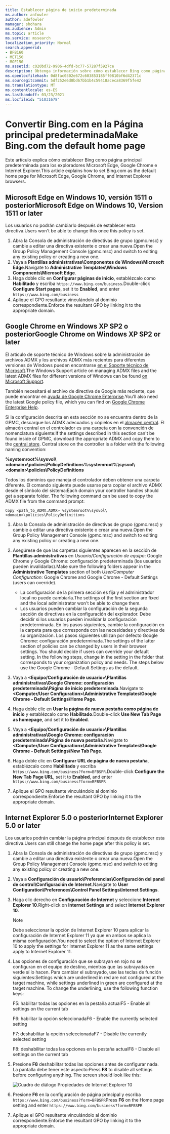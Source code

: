 ```yaml
---
title: Establecer página de inicio predeterminada
ms.author: anfowler
author: adefowler
manager: shohara
ms.audience: Admin
ms.topic: article
ms.service: mssearch
localization_priority: Normal
search.appverid:
- BFB160
- MET150
- MOE150
ms.assetid: c020bd72-9906-4dfd-bc77-57287f5927ce
description: Obtenga información sobre cómo establecer Bing como página principal predeterminada para su empresa con Microsoft Search.
ms.openlocfilehash: 0d8fac0302e672c603853185ff0810bf6d42371c
ms.sourcegitcommit: 5df252e6d0bd67bb1b4c59418aceca8369f5fe42
ms.translationtype: MT
ms.contentlocale: es-ES
ms.lasthandoff: 03/23/2021
ms.locfileid: "51031678"
---
```

# <a name="make-bingcom-the-default-home-page"></a><span data-ttu-id="4c148-103">Convertir Bing.com en la Página principal predeterminada</span><span class="sxs-lookup"><span data-stu-id="4c148-103">Make Bing.com the default home page</span></span>

<span data-ttu-id="4c148-104">Este artículo explica cómo establecer Bing como página principal predeterminada para los exploradores Microsoft Edge, Google Chrome e Internet Explorer.</span><span class="sxs-lookup"><span data-stu-id="4c148-104">This article explains how to set Bing.com as the default home page for Microsoft Edge, Google Chrome, and Internet Explorer browsers.</span></span> 
  
 
## <a name="microsoft-edge-on-windows-10-version-1511-or-later"></a><span data-ttu-id="4c148-105">Microsoft Edge en Windows 10, versión 1511 o posterior</span><span class="sxs-lookup"><span data-stu-id="4c148-105">Microsoft Edge on Windows 10, Version 1511 or later</span></span>

<span data-ttu-id="4c148-106">Los usuarios no podrán cambiarlo después de establecer esta directiva.</span><span class="sxs-lookup"><span data-stu-id="4c148-106">Users won't be able to change this once this policy is set.</span></span> 

1. <span data-ttu-id="4c148-107">Abra la Consola de administración de directivas de grupo (gpmc.msc) y cambie a editar una directiva existente o crear una nueva.</span><span class="sxs-lookup"><span data-stu-id="4c148-107">Open the Group Policy Management Console (gpmc.msc) and switch to editing any existing policy or creating a new one.</span></span> 
1. <span data-ttu-id="4c148-108">Vaya a **Plantillas administrativas\Componentes de Windows\Microsoft Edge**.</span><span class="sxs-lookup"><span data-stu-id="4c148-108">Navigate to **Administrative Templates\Windows Components\Microsoft Edge**.</span></span>    
1. <span data-ttu-id="4c148-109">Haga doble clic en **Configurar páginas de inicio**, establézcalo como **Habilitado** y escriba `https://www.bing.com/business`.</span><span class="sxs-lookup"><span data-stu-id="4c148-109">Double-click **Configure Start pages**, set it to **Enabled**, and enter `https://www.bing.com/business`</span></span>
1.  <span data-ttu-id="4c148-110">Aplique el GPO resultante vinculándolo al dominio correspondiente.</span><span class="sxs-lookup"><span data-stu-id="4c148-110">Enforce the resultant GPO by linking it to the appropriate domain.</span></span>

  
## <a name="google-chrome-on-windows-xp-sp2-or-later"></a><span data-ttu-id="4c148-111">Google Chrome en Windows XP SP2 o posterior</span><span class="sxs-lookup"><span data-stu-id="4c148-111">Google Chrome on Windows XP SP2 or later</span></span>


<span data-ttu-id="4c148-112">El artículo de soporte técnico de Windows sobre la administración de archivos ADMX y los archivos ADMX más recientes para diferentes versiones de Windows pueden encontrarse [en el Soporte técnico de Microsoft](https://support.microsoft.com/help/3087759/how-to-create-and-manage-the-central-store-for-group-policy-administra).</span><span class="sxs-lookup"><span data-stu-id="4c148-112">The Windows Support article on managing ADMX files and the latest ADMX files for different versions of Windows can be found [on Microsoft Support](https://support.microsoft.com/help/3087759/how-to-create-and-manage-the-central-store-for-group-policy-administra).</span></span>

<span data-ttu-id="4c148-113">También necesitará el archivo de directiva de Google más reciente, que puede encontrar en [ayuda de Google Chrome Enterprise](https://support.google.com/chrome/a/answer/187202).</span><span class="sxs-lookup"><span data-stu-id="4c148-113">You'll also need the latest Google policy file, which you can find on [Google Chrome Enterprise Help](https://support.google.com/chrome/a/answer/187202).</span></span>
  
<span data-ttu-id="4c148-p101">Si la configuración descrita en esta sección no se encuentra dentro de la GPMC, descargue los ADMX adecuados y cópielos en el [almacén central](/previous-versions/windows/it-pro/windows-vista/cc748955%28v%3dws.10%29). El almacén central en el controlador es una carpeta con la convención de nomenclatura siguiente:</span><span class="sxs-lookup"><span data-stu-id="4c148-p101">If the settings described in this section can't be found inside of GPMC, download the appropriate ADMX and copy them to the [central store](/previous-versions/windows/it-pro/windows-vista/cc748955%28v%3dws.10%29). Central store on the controller is a folder with the following naming convention:</span></span>
  
 <span data-ttu-id="4c148-116">**%systemroot%\sysvol\\<domain\>\policies\PolicyDefinitions**</span><span class="sxs-lookup"><span data-stu-id="4c148-116">**%systemroot%\sysvol\\<domain\>\policies\PolicyDefinitions**</span></span>
  
<span data-ttu-id="4c148-p102">Todos los dominios que maneja el controlador deben obtener una carpeta diferente. El comando siguiente puede usarse para copiar el archivo ADMX desde el símbolo del sistema:</span><span class="sxs-lookup"><span data-stu-id="4c148-p102">Each domain your controller handles should get a separate folder. The following command can be used to copy the ADMX file from the command prompt:</span></span>
  
 `Copy <path_to_ADMX.ADMX> %systemroot%\sysvol\<domain>\policies\PolicyDefinitions`
  
1. <span data-ttu-id="4c148-119">Abra la Consola de administración de directivas de grupo (gpmc.msc) y cambie a editar una directiva existente o crear una nueva.</span><span class="sxs-lookup"><span data-stu-id="4c148-119">Open the Group Policy Management Console (gpmc.msc) and switch to editing any existing policy or creating a new one.</span></span>
1. <span data-ttu-id="4c148-120">Asegúrese de que las carpetas siguientes aparecen en la sección de **Plantillas administrativas** en *Usuario/Configuración de equipo*: Google Chrome y Google Chrome: configuración predeterminada (los usuarios pueden invalidarlas).</span><span class="sxs-lookup"><span data-stu-id="4c148-120">Make sure the following folders appear in the **Administrative Templates** section of both *User/Computer Configuration*: Google Chrome and Google Chrome - Default Settings (users can override).</span></span>
   - <span data-ttu-id="4c148-121">La configuración de la primera sección es fija y el administrador local no puede cambiarla.</span><span class="sxs-lookup"><span data-stu-id="4c148-121">The settings of the first section are fixed and the local administrator won't be able to change them.</span></span>
   - <span data-ttu-id="4c148-p103">Los usuarios pueden cambiar la configuración de la segunda sección de directivas en la configuración del explorador. Debe decidir si los usuarios pueden invalidar la configuración predeterminada. En los pasos siguientes, cambie la configuración en la carpeta para que corresponda con las necesidades y directivas de su organización. Los pasos siguientes utilizan por defecto Google Chrome: configuración predeterminada.</span><span class="sxs-lookup"><span data-stu-id="4c148-p103">The settings of the latter section of policies can be changed by users in their browser settings. You should decide if users can override your default setting. In the following steps, change in the setting in the folder that corresponds to your organization policy and needs. The steps below use the Google Chrome - Default Settings as the default.</span></span>

1. <span data-ttu-id="4c148-126">Vaya a **&lt;Equipo/Configuración de usuario&gt;\Plantillas administrativas\Google Chrome: configuración predeterminada\Página de inicio predeterminada**.</span><span class="sxs-lookup"><span data-stu-id="4c148-126">Navigate to **&lt;Computer/User Configuration&gt;\Administrative Templates\Google Chrome - Default Settings\Home Page**.</span></span> 
1. <span data-ttu-id="4c148-127">Haga doble clic en **Usar la página de nueva pestaña como página de inicio** y establézcalo como **Habilitado**.</span><span class="sxs-lookup"><span data-stu-id="4c148-127">Double-click **Use New Tab Page as homepage**, and set it to **Enabled**.</span></span> 
1. <span data-ttu-id="4c148-128">Vaya a **&lt;Equipo/Configuración de usuario&gt;\Plantillas administrativas\Google Chrome: configuración predeterminada\Página de nueva pestaña**.</span><span class="sxs-lookup"><span data-stu-id="4c148-128">Navigate to **&lt;Computer/User Configuration&gt;\Administrative Templates\Google Chrome - Default Settings\New Tab Page**.</span></span> 
1. <span data-ttu-id="4c148-129">Haga doble clic en **Configurar URL de página de nueva pestaña**, establézcalo como **Habilitado** y escriba `https://www.bing.com/business?form=BFBSPR`.</span><span class="sxs-lookup"><span data-stu-id="4c148-129">Double-click **Configure the New Tab Page URL**, set it to **Enabled**, and enter `https://www.bing.com/business?form=BFBSPR`</span></span> 
1. <span data-ttu-id="4c148-130">Aplique el GPO resultante vinculándolo al dominio correspondiente.</span><span class="sxs-lookup"><span data-stu-id="4c148-130">Enforce the resultant GPO by linking it to the appropriate domain.</span></span>

## <a name="internet-explorer-50-or-later"></a><span data-ttu-id="4c148-131">Internet Explorer 5.0 o posterior</span><span class="sxs-lookup"><span data-stu-id="4c148-131">Internet Explorer 5.0 or later</span></span>
<span data-ttu-id="4c148-132">Los usuarios podrán cambiar la página principal después de establecer esta directiva.</span><span class="sxs-lookup"><span data-stu-id="4c148-132">Users can still change the home page after this policy is set.</span></span> 

1. <span data-ttu-id="4c148-133">Abra la Consola de administración de directivas de grupo (gpmc.msc) y cambie a editar una directiva existente o crear una nueva.</span><span class="sxs-lookup"><span data-stu-id="4c148-133">Open the Group Policy Management Console (gpmc.msc) and switch to editing any existing policy or creating a new one.</span></span>
    
2. <span data-ttu-id="4c148-134">Vaya a **Configuración de usuario\Preferencias\Configuración del panel de control\Configuración de Internet**.</span><span class="sxs-lookup"><span data-stu-id="4c148-134">Navigate to **User Configuration\Preferences\Control Panel Settings\Internet Settings**.</span></span>
    
3. <span data-ttu-id="4c148-135">Haga clic derecho en **Configuración de Internet** y seleccione **Internet Explorer 10**.</span><span class="sxs-lookup"><span data-stu-id="4c148-135">Right-click on **Internet Settings** and select **Internet Explorer 10**.</span></span>
    
    > [!NOTE]
    > <span data-ttu-id="4c148-136">Debe seleccionar la opción de Internet Explorer 10 para aplicar la configuración de Internet Explorer 11 ya que en ambos se aplica la misma configuración.</span><span class="sxs-lookup"><span data-stu-id="4c148-136">You need to select the option of Internet Explorer 10 to apply the settings for Internet Explorer 11 as the same settings apply to Internet Explorer 11.</span></span> 
  
4. <span data-ttu-id="4c148-p104">Las opciones de configuración que se subrayan en rojo no se configuran en el equipo de destino, mientras que las subrayadas en verde sí lo hacen. Para cambiar el subrayado, use las teclas de función siguientes:</span><span class="sxs-lookup"><span data-stu-id="4c148-p104">Settings which are underlined in red are not configured at the target machine, while settings underlined in green are configured at the target machine. To change the underlining, use the following function keys:</span></span>
    
    <span data-ttu-id="4c148-139">F5: habilitar todas las opciones en la pestaña actual</span><span class="sxs-lookup"><span data-stu-id="4c148-139">F5 - Enable all settings on the current tab</span></span>
    
    <span data-ttu-id="4c148-140">F6: habilitar la opción seleccionada</span><span class="sxs-lookup"><span data-stu-id="4c148-140">F6 - Enable the currently selected setting</span></span>
    
    <span data-ttu-id="4c148-141">F7: deshabilitar la opción seleccionada</span><span class="sxs-lookup"><span data-stu-id="4c148-141">F7 - Disable the currently selected setting</span></span>
    
    <span data-ttu-id="4c148-142">F8: deshabilitar todas las opciones en la pestaña actual</span><span class="sxs-lookup"><span data-stu-id="4c148-142">F8 - Disable all settings on the current tab</span></span>
    
5. <span data-ttu-id="4c148-p105">Presione **F8** deshabilitar todas las opciones antes de configurar nada. La pantalla debe tener este aspecto:</span><span class="sxs-lookup"><span data-stu-id="4c148-p105">Press **F8** to disable all settings before configuring anything. The screen should look like this:</span></span> 
    
    ![Cuadro de diálogo Propiedades de Internet Explorer 10](media/2fd55755-5007-4e33-a795-c42ce2fcef4a.jpg)
  
6. <span data-ttu-id="4c148-146">Presione **F6** en la configuración de página principal y escriba `https://www.bing.com/business?form=BFBSPR`</span><span class="sxs-lookup"><span data-stu-id="4c148-146">Press **F6** on the Home page setting and enter `https://www.bing.com/business?form=BFBSPR`</span></span>
    
7. <span data-ttu-id="4c148-147">Aplique el GPO resultante vinculándolo al dominio correspondiente.</span><span class="sxs-lookup"><span data-stu-id="4c148-147">Enforce the resultant GPO by linking it to the appropriate domain.</span></span>
